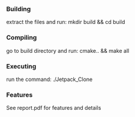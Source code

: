### Building
extract the files and run:
mkdir build && cd build

### Compiling
go to build directory and run:
cmake.. && make all

### Executing
run the command:
./Jetpack_Clone
### Features
 See report.pdf for features and details

